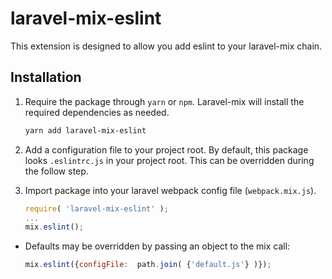 # laravel-mix-eslint

This extension is designed to allow you add eslint to your laravel-mix chain.

## Installation

1. Require the package through `yarn` or `npm`.
Laravel-mix will install the required dependencies as needed.

    ```bash
    yarn add laravel-mix-eslint
    ```

2. Add a configuration file to your project root.
   By default, this package looks `.eslintrc.js` in your project root.
   This can be overridden during the follow step.

3. Import package into your laravel webpack config file (`webpack.mix.js`).

    ```js
    require( 'laravel-mix-eslint' );
    ...
    mix.eslint();
    ```

- Defaults may be overridden by passing an object to the mix call:

    ```js
    mix.eslint({configFile:  path.join( {'default.js'} )});
    ```
